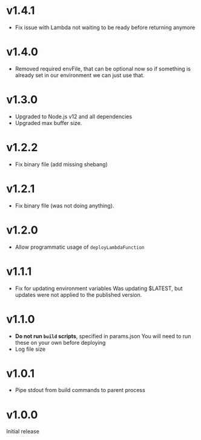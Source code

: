 # v1.4.1

* Fix issue with Lambda not waiting to be ready before returning anymore

# v1.4.0

* Removed required envFile, that can be optional now so if something is already set in our environment we can just 
  use that.

# v1.3.0

* Upgraded to Node.js v12 and all dependencies
* Upgraded max buffer size.

# v1.2.2

* Fix binary file (add missing shebang)

# v1.2.1

* Fix binary file (was not doing anything).

# v1.2.0

* Allow programmatic usage of `deployLambdaFunction`

# v1.1.1

* Fix for updating environment variables
  Was updating $LATEST, but updates were not applied to the published version.

# v1.1.0

* **Do not run `build` scripts**, specified in params.json
  You will need to run these on your own before deploying
* Log file size

# v1.0.1

* Pipe stdout from build commands to parent process

# v1.0.0

Initial release
